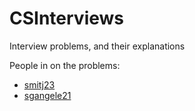 # CSInterviews

Interview problems, and their explanations

People in on the problems: 
- [smitj23](https://github.com/smitj23)
- [sgangele21](https://github.com/sgangele21)
